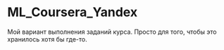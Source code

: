 # ML_Coursera_Yandex
Мой вариант выполнения заданий курса.
Просто для того, чтобы это хранилось хотя бы где-то.
